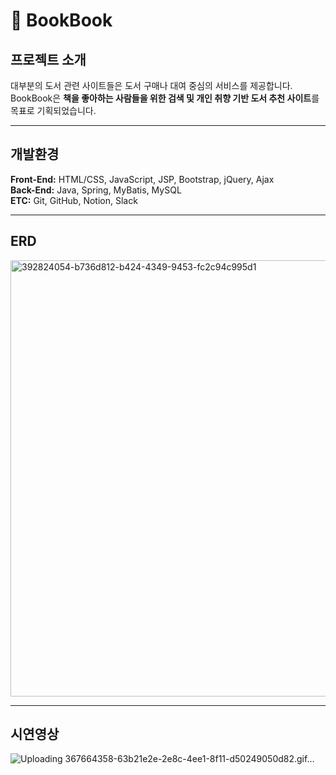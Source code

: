 # 📗 BookBook

## 프로젝트 소개
대부분의 도서 관련 사이트들은 도서 구매나 대여 중심의 서비스를 제공합니다.  
BookBook은 **책을 좋아하는 사람들을 위한 검색 및 개인 취향 기반 도서 추천 사이트**를 목표로 기획되었습니다.

---

## 개발환경
**Front-End:** HTML/CSS, JavaScript, JSP, Bootstrap, jQuery, Ajax  
**Back-End:** Java, Spring, MyBatis, MySQL  
**ETC:** Git, GitHub, Notion, Slack

---

## ERD

<img width="1150" height="698" alt="392824054-b736d812-b424-4349-9453-fc2c94c995d1" src="https://github.com/user-attachments/assets/b92e6d75-ac19-444c-b9b3-fedf40905bfc" />

---

## 시연영상
![Uploading 367664358-63b21e2e-2e8c-4ee1-8f11-d50249050d82.gif…]()

